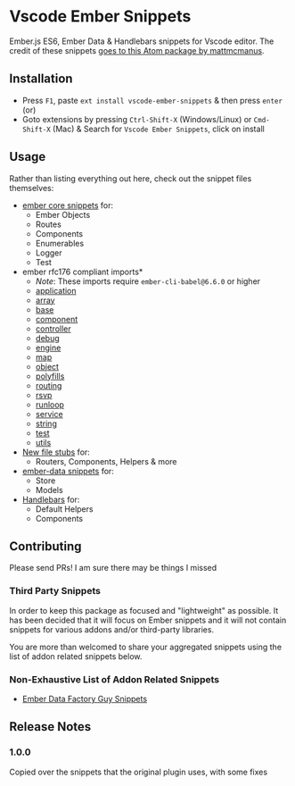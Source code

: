 # Vscode Ember Snippets

Ember.js ES6, Ember Data & Handlebars snippets for Vscode editor. The credit of these
snippets [goes to this Atom package by mattmcmanus](https://github.com/mattmcmanus/atom-ember-snippets).

## Installation

- Press `F1`, paste `ext install vscode-ember-snippets` & then press `enter` (or)
- Goto extensions by pressing `Ctrl-Shift-X` (Windows/Linux) or `Cmd-Shift-X` (Mac) & Search for `Vscode Ember Snippets`, click on install

## Usage

Rather than listing everything out here, check out the snippet files themselves:

* [ember core snippets](snippets/ember.json) for:
  * Ember Objects
  * Routes
  * Components
  * Enumerables
  * Logger
  * Test
* ember rfc176 compliant imports*
  * *Note*: These imports require `ember-cli-babel@6.6.0` or higher
  * [application](snippets/import-application.json)
  * [array](snippets/import-array.json)
  * [base](snippets/import-base.json)
  * [component](snippets/import-component.json)
  * [controller](snippets/import-controller.json)
  * [debug](snippets/import-debug.json)
  * [engine](snippets/import-engine.json)
  * [map](snippets/import-map.json)
  * [object](snippets/import-object.json)
  * [polyfills](snippets/import-polyfills.json)
  * [routing](snippets/import-routing.json)
  * [rsvp](snippets/import-rsvp.json)
  * [runloop](snippets/import-runloop.json)
  * [service](snippets/import-service.json)
  * [string](snippets/import-string.json)
  * [test](snippets/import-test.json)
  * [utils](snippets/import-utils.json)
* [New file stubs](snippets/file-skeletons.json) for:
  * Routers, Components, Helpers & more
* [ember-data snippets](snippets/ember-data.json) for:
  * Store
  * Models
* [Handlebars](snippets/handlebars.json) for:
  * Default Helpers
  * Components

## Contributing

Please send PRs! I am sure there may be things I missed

### Third Party Snippets

In order to keep this package as focused and "lightweight" as possible. It has
been decided that it will focus on Ember snippets and it will not contain snippets
for various addons and/or third-party libraries.

You are more than welcomed to share your aggregated snippets using the list of
addon related snippets below.

### Non-Exhaustive List of Addon Related Snippets

* [Ember Data Factory Guy Snippets](https://github.com/Oreoz/atom-ember-data-factory-guy-snippets)

## Release Notes

### 1.0.0

Copied over the snippets that the original plugin uses, with some fixes
